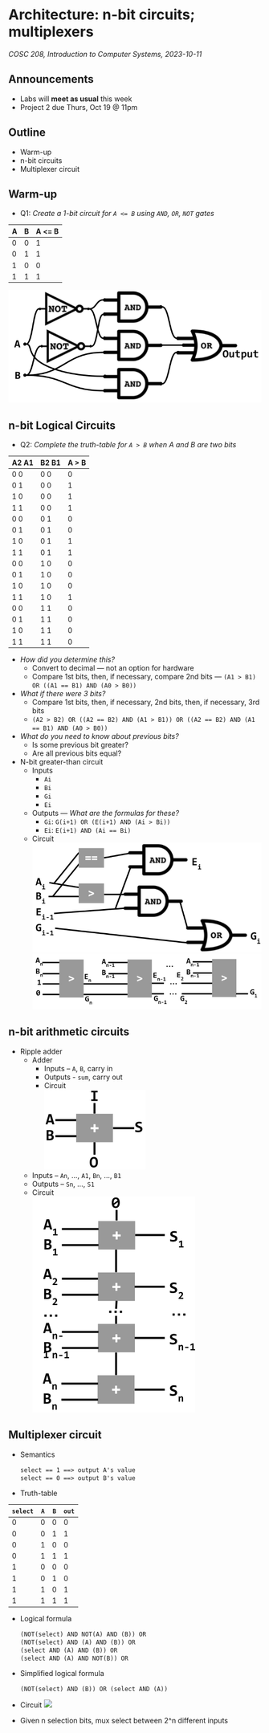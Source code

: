 # Architecture: n-bit circuits; multiplexers
_COSC 208, Introduction to Computer Systems, 2023-10-11_

## Announcements
* Labs will **meet as usual** this week
* Project 2 due Thurs, Oct 19 @ 11pm

## Outline
* Warm-up
* n-bit circuits
* Multiplexer circuit

## Warm-up

* Q1: _Create a 1-bit circuit for `A <= B` using `AND`, `OR`, `NOT` gates_

| A | B | A <= B |
| - | - | ------ |
| 0 | 0 |   1    |
| 0 | 1 |   1    |
| 1 | 0 |   0    |
| 1 | 1 |   1    |

![](images/circuits/a_le_b.png)

## n-bit Logical Circuits

* Q2: _Complete the truth-table for `A > B` when A and B are two bits_

| A2 A1 | B2 B1 | A > B |
| ----- | ----- | ----- |
| 0   0 | 0   0 |   0   |
| 0   1 | 0   0 |   1   |
| 1   0 | 0   0 |   1   |
| 1   1 | 0   0 |   1   |
| 0   0 | 0   1 |   0   |
| 0   1 | 0   1 |   0   |
| 1   0 | 0   1 |   1   |
| 1   1 | 0   1 |   1   |
| 0   0 | 1   0 |   0   |
| 0   1 | 1   0 |   0   |
| 1   0 | 1   0 |   0   |
| 1   1 | 1   0 |   1   |
| 0   0 | 1   1 |   0   |
| 0   1 | 1   1 |   0   |
| 1   0 | 1   1 |   0   |
| 1   1 | 1   1 |   0   |

* _How did you determine this?_
    * Convert to decimal — not an option for hardware
    * Compare 1st bits, then, if necessary, compare 2nd bits — `(A1 > B1) OR ((A1 == B1) AND (A0 > B0))`
* _What if there were 3 bits?_ 
    * Compare 1st bits, then, if necessary, 2nd bits, then, if necessary, 3rd bits
    * `(A2 > B2) OR ((A2 == B2) AND (A1 > B1)) OR ((A2 == B2) AND (A1 == B1) AND (A0 > B0))`
* _What do you need to know about previous bits?_
    * Is some previous bit greater?
    * Are all previous bits equal?
* N-bit greater-than circuit
    * Inputs
        * `Ai`
        * `Bi`
        * `Gi`
        * `Ei`
    * Outputs — _What are the formulas for these?_
        * `Gi`: `G(i+1) OR (E(i+1) AND (Ai > Bi))`
        * `Ei`: `E(i+1) AND (Ai == Bi)`
    * Circuit <br /> ![](images/circuits/a_gt_b_n-bit.png) <br /> ![](images/circuits/a_gt_b_n-bit_abstracted.png)

## n-bit arithmetic circuits

* Ripple adder
    * Adder
        * Inputs – `A`, `B`, carry in
        * Outputs - `sum`, carry out
        * Circuit <br /> ![](images/circuits/adder.png)
    * Inputs – `An`, ..., `A1`, `Bn`, ..., `B1`
    * Outputs – `Sn`, ..., `S1`
    * Circuit <br /> ![](images/circuits/ripple_adder.png)

## Multiplexer circuit

* Semantics
    ```
    select == 1 ==> output A's value
    select == 0 ==> output B's value
    ```
* Truth-table

| `select` | `A` | `B` | `out` |
|----------|-----|-----|-------|
|     0    |  0  |  0  |   0   |
|     0    |  0  |  1  |   1   |
|     0    |  1  |  0  |   0   |
|     0    |  1  |  1  |   1   |
|     1    |  0  |  0  |   0   |
|     1    |  0  |  1  |   0   |
|     1    |  1  |  0  |   1   |
|     1    |  1  |  1  |   1   |

* Logical formula
    ```
    (NOT(select) AND NOT(A) AND (B)) OR
    (NOT(select) AND (A) AND (B)) OR
    (select AND (A) AND (B)) OR
    (select AND (A) AND NOT(B)) OR
    ```
* Simplified logical formula
    ```
    (NOT(select) AND (B)) OR (select AND (A))
    ```
* Circuit
    <img src="https://diveintosystems.org/book/C5-Arch/_images/1bitmux.png" width="500" />
    
* Given n selection bits, mux select between 2^n different inputs


```c

```
